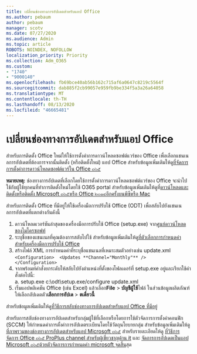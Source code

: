 ```yaml
---
title: เปลี่ยนช่องทางการอัปเดตสำหรับแอป Office
ms.author: pebaum
author: pebaum
manager: scotv
ms.date: 07/27/2020
ms.audience: Admin
ms.topic: article
ROBOTS: NOINDEX, NOFOLLOW
localization_priority: Priority
ms.collection: Adm_O365
ms.custom:
- "1740"
- "9000140"
ms.openlocfilehash: fb69bce40ab56b162c715af6a0647c8219c5564f
ms.sourcegitcommit: dab885f2cb99057e959fb9be334f5a3a26a64058
ms.translationtype: MT
ms.contentlocale: th-TH
ms.lasthandoff: 08/13/2020
ms.locfileid: "46665481"
---
```

# <a name="change-update-channels-for-office-apps"></a>เปลี่ยนช่องทางการอัปเดตสำหรับแอป Office

สำหรับการติดตั้ง Office ใหม่ให้ใช้การตั้งค่าการดาวน์โหลดซอฟต์แวร์ของ Office เพื่อเลือกแชนเนลการอัปเดตที่ต้องการจากนั้นติดตั้ง (หรือติดตั้งใหม่) แอป Office สำหรับข้อมูลเพิ่มเติมให้ดู[ที่จัดการการตั้งค่าการดาวน์โหลดซอฟต์แวร์ใน Office ๓๖๕](https://docs.microsoft.com/deployoffice/manage-software-download-settings-office-365) 

**หมายเหตุ:** ช่องทางการอัปเดตที่เลือกโดยใช้การตั้งค่าการดาวน์โหลดซอฟต์แวร์ของ Office จะนำไปใช้กับผู้ใช้ทุกคนที่ทำการติดตั้งใหม่โดยใช้ O365 portal สำหรับข้อมูลเพิ่มเติมให้ดูที่[ดาวน์โหลดและติดตั้งหรือติดตั้ง Microsoft ๓๖๕หรือ Office ๒๐๑๙อีกครั้งบนพีซีหรือ Mac](https://support.microsoft.com/office/download-and-install-or-reinstall-microsoft-365-or-office-2019-on-a-pc-or-mac-4414eaaf-0478-48be-9c42-23adc4716658)   

สำหรับการติดตั้ง Office ที่มีอยู่ให้ใช้เครื่องมือการปรับใช้ Office (ODT) เพื่อสลับไปยังแชนเนลการอัปเดตที่แตกต่างกันดังนี้  

1. ดาวน์โหลดเวอร์ชันล่าสุดของเครื่องมือการปรับใช้ Office (setup.exe) จาก[ศูนย์ดาวน์โหลดของไมโครซอฟท์](https://go.microsoft.com/fwlink/p/?LinkID=626065)
2. ระบุชื่อของแชนเนลที่คุณต้องการสลับไปใช้ สำหรับข้อมูลเพิ่มเติมให้ดู[ที่ตัวเลือกการกำหนดค่าสำหรับเครื่องมือการปรับใช้ Office](https://docs.microsoft.com/DeployOffice/configuration-options-for-the-office-2016-deployment-tool#channel-attribute-part-of-add-element)
3. สร้างไฟล์ XML การกำหนดค่าที่ระบุชื่อแชนเนลที่เหมาะสมตัวอย่างเช่น update.xml  
    `<Configuration> 
    <Updates **Channel="Monthly"** />  
    </Configuration>`
4. จากพร้อมท์คำสั่งยกระดับให้สลับไปยังตำแหน่งที่ตั้งของโฟลเดอร์ที่ setup.exe อยู่และเรียกใช้คำสั่งต่อไปนี้:  
    a. setup.exe c:\odt\setup.exe/configure update.xml
5. เริ่มแอปพลิเคชัน Office (เช่น Excel) แล้วเลือก**File**  >  **บัญชีผู้ใช้**ไฟล์ ในส่วนข้อมูลผลิตภัณฑ์ให้เลือกอัปเดตตัว**เลือกการอัปเด**  >  **ตเดี๋ยวนี้**

สำหรับข้อมูลเพิ่มเติมให้ดู[ที่วิธีการสลับช่องทางการอัปเดตสำหรับแอป Office ที่มีอยู่](https://support.microsoft.com/help/3185078/how-to-switch-from-semi-annual-channel-to-monthly-channel) 

สำหรับการสลับช่องทางการอัปเดตสำหรับกลุ่มผู้ใช้ที่เลือกหรือโดยการใช้ตัวจัดการการตั้งค่าคอนฟิก (SCCM) ให้กำหนดค่าการตั้งค่าการอัปเดตระเบียนโดยใช้วัตถุนโยบายกลุ่ม สำหรับข้อมูลเพิ่มเติมให้ดู[ที่ภาพรวมของช่องทางการอัปเดตสำหรับแอป Microsoft ๓๖๕](https://docs.microsoft.com/deployoffice/overview-update-channels#group-policy) สำหรับรายละเอียดให้ดู [ที่วิธีการจัดการ Office ๓๖๕ ProPlus channel สำหรับผู้เชี่ยวชาญด้าน it](https://techcommunity.microsoft.com/t5/office-365-blog/how-to-manage-office-365-proplus-channels-for-it-pros/ba-p/795813) และ [จัดการการอัปเดตเป็นแอป Microsoft ๓๖๕ด้วยตัวจัดการการกำหนดค่า microsoft จุดสิ้น](https://docs.microsoft.com/deployoffice/manage-microsoft-365-apps-updates-configuration-manager)สุด